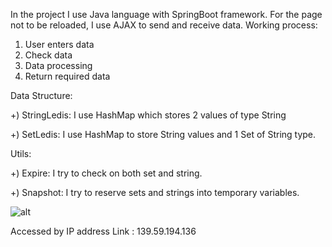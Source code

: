 In the project I use Java language with SpringBoot framework. For the page not to be reloaded, I use AJAX to send and receive data.
Working process:

1) User enters data
2) Check data
3) Data processing
4) Return required data

Data Structure:  

+) StringLedis: I use HashMap which stores 2 values of type String

+) SetLedis: I use HashMap to store String values and 1 Set of String type.

Utils:

+) Expire: I try to check on both set and string.

+) Snapshot: I try to reserve sets and strings into temporary variables.

![alt](https://firebasestorage.googleapis.com/v0/b/ledis-3458f.appspot.com/o/Untitled%20Diagram.drawio.png?alt=media&token=db8d6f0b-aab3-4740-b118-459e12362838)

Accessed by IP address
 Link : 139.59.194.136 
